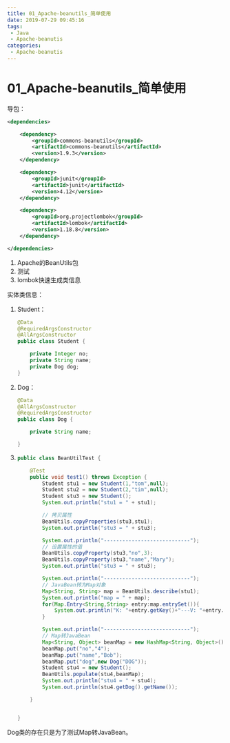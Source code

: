 ```yaml
---
title: 01_Apache-beanutils_简单使用
date: 2019-07-29 09:45:16
tags: 
 - Java
 - Apache-beanutis
categories:
 - Apache-beanutis
---
```


# 01_Apache-beanutils_简单使用

导包：

```xml
<dependencies>

    <dependency>
        <groupId>commons-beanutils</groupId>
        <artifactId>commons-beanutils</artifactId>
        <version>1.9.3</version>
    </dependency>

    <dependency>
        <groupId>junit</groupId>
        <artifactId>junit</artifactId>
        <version>4.12</version>
    </dependency>

    <dependency>
        <groupId>org.projectlombok</groupId>
        <artifactId>lombok</artifactId>
        <version>1.18.8</version>
    </dependency>

</dependencies>
```

1. Apache的BeanUtils包
2. 测试
3. lombok快速生成类信息



实体类信息：

1. Student：

   ```java
   @Data
   @RequiredArgsConstructor
   @AllArgsConstructor
   public class Student {
   
       private Integer no;
       private String name;
       private Dog dog;
   }
   ```

   

2. Dog：

   ```java
   @Data
   @AllArgsConstructor
   @RequiredArgsConstructor
   public class Dog {
   
       private String name;
   
   }
   ```

   

3. ```java
   public class BeanUtilTest {
   
       @Test
       public void test1() throws Exception {
           Student stu1 = new Student(1,"tom",null);
           Student stu2 = new Student(2,"tim",null);
           Student stu3 = new Student();
           System.out.println("stu1 = " + stu1);
   
           // 拷贝属性
           BeanUtils.copyProperties(stu3,stu1);
           System.out.println("stu3 = " + stu3);
   
           System.out.println("----------------------------");
           // 设置属性的值
           BeanUtils.copyProperty(stu3,"no",3);
           BeanUtils.copyProperty(stu3,"name","Mary");
           System.out.println("stu3 = " + stu3);
   
           System.out.println("----------------------------");
           // JavaBean转为Map对象
           Map<String, String> map = BeanUtils.describe(stu1);
           System.out.println("map = " + map);
           for(Map.Entry<String,String> entry:map.entrySet()){
               System.out.println("K: "+entry.getKey()+"---V: "+entry.getValue());
           }
   
           System.out.println("----------------------------");
           // Map转JavaBean
           Map<String, Object> beanMap = new HashMap<String, Object>();
           beanMap.put("no","4");
           beanMap.put("name","Bob");
           beanMap.put("dog",new Dog("DOG"));
           Student stu4 = new Student();
           BeanUtils.populate(stu4,beanMap);
           System.out.println("stu4 = " + stu4);
           System.out.println(stu4.getDog().getName());
   
       }
   
   
   }
   ```



Dog类的存在只是为了测试Map转JavaBean。